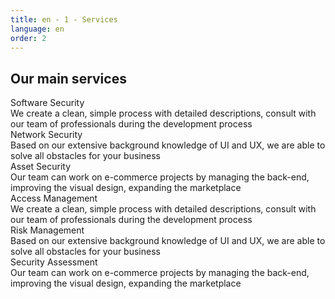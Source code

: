 ```yaml
---
title: en - 1 - Services
language: en
order: 2
---
```

<a id="services"></a>
<div class="title-block center"><h2>Our main services</h2></div>

<div class="content-wrapper">
<div class="content-block">
<div class="services-list center">

<div class="serv">
<div class="serv-icon"><i class="bi bi-code fa-3x"></i></div>
<div class="serv-title">Software Security</div>
<div class="serv-text">We create a clean, simple process with detailed descriptions, consult with our team of professionals during the development process</div>
</div>

<div class="serv">
<div class="serv-icon"><i class="bi bi-hdd-network fa-3x"></i></div>
<div class="serv-title">Network Security</div>
<div class="serv-text">Based on our extensive background knowledge of UI and UX, we are able to solve all obstacles for your business</div>
</div>

<div class="serv">
<div class="serv-icon"><i class="bi bi-shield-lock fa-3x"></i></div>
<div class="serv-title">Asset Security</div>
<div class="serv-text">Our team can work on e-commerce projects by managing the back-end, improving the visual design, expanding the marketplace</div>
</div>

<div class="serv">
<div class="serv-icon"><i class="bi bi-person-bounding-box fa-3x"></i></div>
<div class="serv-title">Access Management</div>
<div class="serv-text">We create a clean, simple process with detailed descriptions, consult with our team of professionals during the development process</div>
</div>

<div class="serv">
<div class="serv-icon"><i class="bi bi-clipboard-check fa-3x"></i></div>
<div class="serv-title">Risk Management</div>
<div class="serv-text">Based on our extensive background knowledge of UI and UX, we are able to solve all obstacles for your business</div>
</div>

<div class="serv">
<div class="serv-icon"><i class="bi bi-fingerprint fa-3x"></i></div>
<div class="serv-title">Security Assessment</div>
<div class="serv-text">Our team can work on e-commerce projects by managing the back-end, improving the visual design, expanding the marketplace</div>
</div>


</div>
</div>
</div>